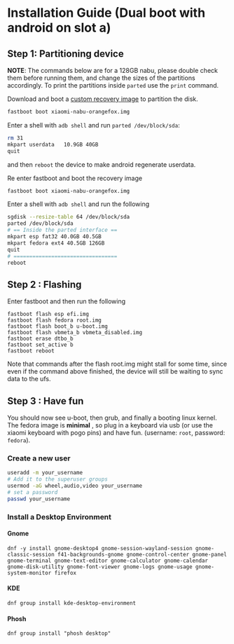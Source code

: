 # Installation Guide (Dual boot with android on slot a)

## Step 1: Partitioning device

**NOTE**: The commands below are for a 128GB nabu, please double check them before running them, and change the sizes of the partitions accordingly. To print the partitions inside `parted` use the `print` command.

Download and boot a [custom recovery image](https://github.com/serdeliuk/xiaomi-nabu-orangefox/releases/download) to partition the disk.

```sh
fastboot boot xiaomi-nabu-orangefox.img 
```

Enter a shell with `adb shell` and run `parted /dev/block/sda`: 

```sh
rm 31
mkpart userdata   10.9GB 40GB
quit
```

and then `reboot` the device to make android regenerate userdata. 

Re enter fastboot and boot the recovery image

```sh
fastboot boot xiaomi-nabu-orangefox.img 
```

Enter a shell with `adb shell` and run the following

```sh
sgdisk --resize-table 64 /dev/block/sda
parted /dev/block/sda
# == Inside the parted interface ==
mkpart esp fat32 40.0GB 40.5GB
mkpart fedora ext4 40.5GB 126GB
quit 
# =================================
reboot
```

## Step 2 : Flashing

Enter fastboot and then run the following

```
fastboot flash esp efi.img
fastboot flash fedora root.img
fastboot flash boot_b u-boot.img
fastboot flash vbmeta_b vbmeta_disabled.img
fastboot erase dtbo_b
fastboot set_active b
fastboot reboot
```

Note that commands after the flash root.img might stall for some time, since even if the command above finished, the device will still be waiting to sync data to the ufs.

## Step 3 : Have fun 

You should now see u-boot, then grub, and finally a booting linux kernel. 
The fedora image is __minimal__ , so plug in a keyboard via usb (or use the xiaomi keyboard with pogo pins) and have fun. (username: `root`, password: `fedora`). 

### Create a new user 

```sh
useradd -m your_username
# Add it to the superuser groups
usermod -aG wheel,audio,video your_username
# set a password 
passwd your_username
```

### Install a Desktop Environment

#### Gnome 
```
dnf -y install gnome-desktop4 gnome-session-wayland-session gnome-classic-session f41-backgrounds-gnome gnome-control-center gnome-panel gnome-terminal gnome-text-editor gnome-calculator gnome-calendar gnome-disk-utility gnome-font-viewer gnome-logs gnome-usage gnome-system-monitor firefox
```

#### KDE 

```
dnf group install kde-desktop-environment
```

#### Phosh 

```
dnf group install "phosh desktop"
```
